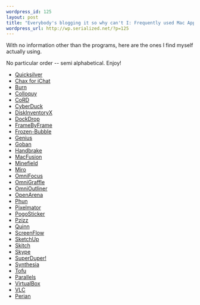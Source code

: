 ```yaml
--- 
wordpress_id: 125
layout: post
title: "Everybody's blogging it so why can't I: Frequently used Mac Apps"
wordpress_url: http://wp.serialized.net/?p=125
---
```

With no information other than the programs, here are the ones I find myself actually using.

No particular order -- semi alphabetical. Enjoy!

<ul>
<li><a href="http://www.blacktree.com/">Quicksilver</a></li>
<li><a href="http://www.ksuther.com/chax/">Chax for iChat</a></li>
<li><a href="http://burn-osx.sourceforge.net/">Burn</a></li>
<li><a href="http://colloquy.info/">Colloquy</a></li>
<li><a href="http://cord.sourceforge.net/">CoRD</a></li>
<li><a href="http://cyberduck.ch/">CyberDuck</a></li>
<li><a href="http://www.derlien.com/">DiskInventoryX</a></li>
<li><a href="http://dockdropx.com/">DockDrop</a></li>
<li><a href="http://web.mac.com/philipp.brendel/Software/FrameByFrame.html">FrameByFrame</a></li>
<li><a href="http://redivi.com/~bob/frozenbubble.html">Frozen-Bubble</a></li>
<li><a href="http://lifehacker.com/software/featured-mac-download/memorize-anything-with-genius-315064.php">Genius</a></li>
<li><a href="http://www.sente.ch/software/goban/">Goban</a></li>
<li><a href="http://handbrake.fr/">Handbrake</a></li>
<li><a href="http://macfusion.makalumedia.com/">MacFusion</a></li>
<li><a href="http://www.beatnikpad.com/archives/2008/06/18/firefox3">Minefield</a></li>
<li><a href="http://www.getmiro.com/">Miro</a></li>
<li><a href="http://www.omnigroup.com/applications/omnifocus/">OmniFocus</a></li>
<li><a href="http://www.omnigroup.com/applications/omnigraffle/">OmniGraffle</a></li>
<li><a href="http://www.omnigroup.com/applications/omnioutliner/">OmniOutliner</a></li>
<li><a href="http://openarena.ws/">OpenArena</a></li>
<li><a href="http://phun.cs.umu.se/wiki">Phun</a></li>
<li><a href="http://www.pixelmator.com/">Pixelmator</a></li>
<li><a href="http://secretexit.com/games/pogosticker">PogoSticker</a></li>
<li><a href="http://www.pzizz.com/">Pzizz</a></li>
<li><a href="http://simonhaertel.de/">Quinn</a></li>
<li><a href="http://varasoftware.com/products/screenflow/">ScreenFlow</a></li>
<li><a href="http://sketchup.google.com/">SketchUp</a></li>
<li><a href="http://skitch.com/">Skitch</a></li>
<li><a href="http://www.skype.com/welcomeback/">Skype</a></li>
<li><a href="http://www.shirt-pocket.com/SuperDuper/SuperDuperDescription.html">SuperDuper!</a></li>
<li><a href="http://www.synthesiagame.com/">Synthesia</a></li>
<li><a href="http://amarsagoo.info/tofu/">Tofu</a></li>
<li><a href="http://www.parallels.com/en/products/desktop/">Parallels</a></li>
<li><a href="http://www.virtualbox.org/">VirtualBox</a></li>
<li><a href="http://www.videolan.org/vlc/">VLC</a></li>
<li><a href="http://perian.org/">Perian</a></li>
</ul>
